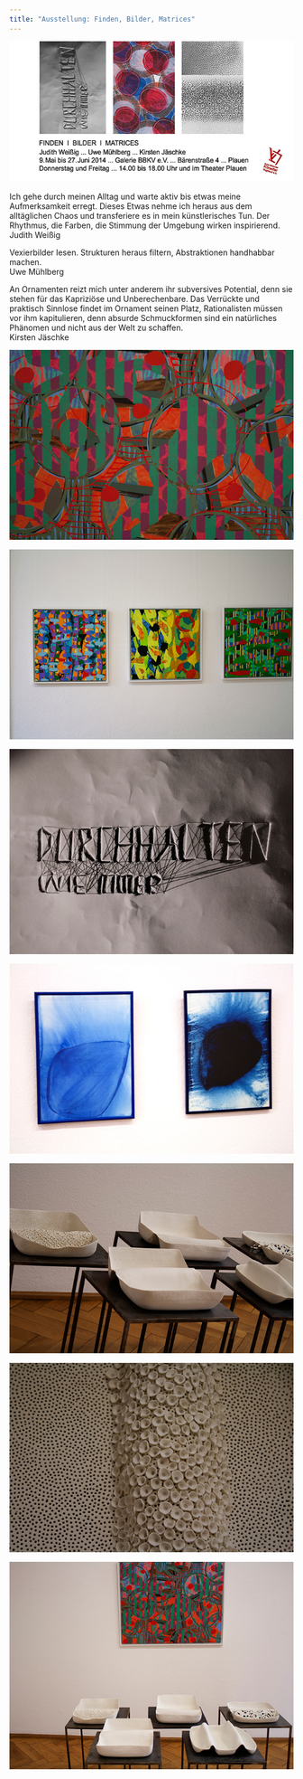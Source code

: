 ```yaml
---
title: "Ausstellung: Finden, Bilder, Matrices"
---
```

![Einladung zur Ausstellungseröffnung – Finden, Bilder, Matrices](/img/weissig-muehlberg-jaeschke-einladung.jpg)

Ich gehe durch meinen Alltag und warte aktiv bis etwas meine Aufmerksamkeit erregt. Dieses Etwas nehme ich heraus aus dem alltäglichen Chaos und transferiere es in mein künstlerisches Tun. Der Rhythmus, die Farben, die Stimmung der Umgebung wirken inspirierend.<br>Judith Weißig

Vexierbilder lesen. Strukturen heraus filtern, Abstraktionen handhabbar machen.<br>Uwe Mühlberg

An Ornamenten reizt mich unter anderem ihr subversives Potential, denn sie stehen für das Kapriziöse und Unberechenbare. Das Verrückte und praktisch Sinnlose findet im Ornament seinen Platz, Rationalisten müssen vor ihm kapitulieren, denn absurde Schmuckformen sind ein natürliches Phänomen und nicht aus der Welt zu schaffen.<br>Kirsten Jäschke

![Ausstellungseröffnung – Finden, Bilder, Matrices 1](/img/weissig-muehlberg-jaeschke-1.jpg)

![Ausstellungseröffnung – Finden, Bilder, Matrices 2](/img/weissig-muehlberg-jaeschke-2.jpg)

![Ausstellungseröffnung – Finden, Bilder, Matrices 3](/img/weissig-muehlberg-jaeschke-3.jpg)

![Ausstellungseröffnung – Finden, Bilder, Matrices 4](/img/weissig-muehlberg-jaeschke-4.jpg)

![Ausstellungseröffnung – Finden, Bilder, Matrices 5](/img/weissig-muehlberg-jaeschke-5.jpg)

![Ausstellungseröffnung – Finden, Bilder, Matrices 6](/img/weissig-muehlberg-jaeschke-6.jpg)

![Ausstellungseröffnung – Finden, Bilder, Matrices 7](/img/weissig-muehlberg-jaeschke-7.jpg)
